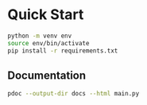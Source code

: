 # Quick Start

```sh
python -m venv env
source env/bin/activate
pip install -r requirements.txt
```

## Documentation

```sh
pdoc --output-dir docs --html main.py
```
